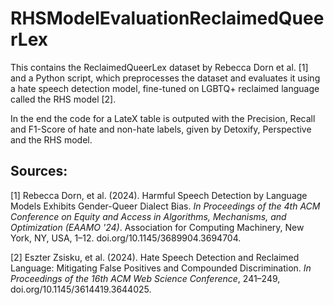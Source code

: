 # RHSModelEvaluationReclaimedQueerLex

This contains the ReclaimedQueerLex dataset by Rebecca Dorn et al. [1] and a Python script, which preprocesses the dataset and evaluates it using a hate speech detection model, fine-tuned on LGBTQ+ reclaimed language called the RHS model [2].

In the end the code for a LateX table is outputed with the Precision, Recall and F1-Score of hate and non-hate labels, given by Detoxify, Perspective and the RHS model.

## Sources:
[1] Rebecca Dorn, et al. (2024). Harmful Speech Detection by Language Models Exhibits Gender-Queer Dialect Bias. _In Proceedings of the 4th ACM Conference on Equity and Access in Algorithms, Mechanisms, and Optimization (EAAMO '24)_. Association for Computing Machinery, New York, NY, USA, 1–12. doi.org/10.1145/3689904.3694704. 

[2] Eszter Zsisku, et al. (2024). Hate Speech Detection and Reclaimed Language: Mitigating False Positives and Compounded Discrimination. _In Proceedings of the 16th ACM Web Science Conference_, 241–249, doi.org/10.1145/3614419.3644025.
